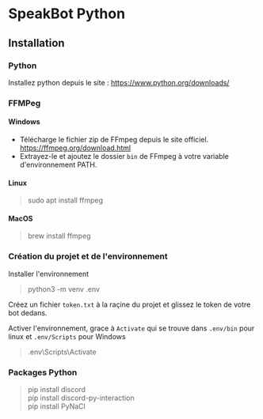 # SpeakBot Python
## Installation

### Python

Installez python depuis le site : https://www.python.org/downloads/

### FFMPeg

#### Windows
* Télécharge le fichier zip de FFmpeg depuis le site officiel. https://ffmpeg.org/download.html
* Extrayez-le et ajoutez le dossier `bin` de FFmpeg à votre variable d'environnement PATH.

#### Linux
> sudo apt install ffmpeg

#### MacOS
> brew install ffmpeg

### Création du projet et de l'environnement

Installer l'environnement
> python3 -m venv .env

Créez un fichier `token.txt` à la raçine du projet et glissez le token de votre bot dedans.

Activer l'environnement, grace à `Activate` qui se trouve dans `.env/bin` pour linux et `.env/Scripts` pour Windows

> .env\Scripts\Activate

### Packages Python

> pip install discord\
> pip install discord-py-interaction\
> pip install PyNaCl